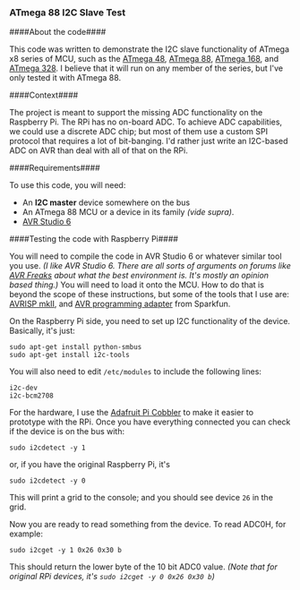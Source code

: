 ### ATmega 88 I2C Slave Test ###

####About the code####

This code was written to demonstrate the I2C slave functionality of ATmega x8 series of MCU, such as the [ATmega 48](http://www.atmel.com/devices/atmega48.aspx), [ATmega 88](http://www.atmel.com/devices/atmega88.aspx), [ATmega 168](http://www.atmel.com/devices/atmega168.aspx), and [ATmega 328](http://www.atmel.com/devices/atmega168.aspx).  I believe that it will run on any member of the series, but I've only tested it with ATmega 88.

####Context####

The project is meant to support the missing ADC functionality on the Raspberry Pi.  The RPi has no on-board ADC.  To achieve ADC capabilities, we could use a discrete ADC chip; but most of them use a custom SPI protocol that requires a lot of bit-banging.  I'd rather just write an I2C-based ADC on AVR than deal with all of that on the RPi.  

####Requirements####

To use this code, you will need:

- An **I2C master** device somewhere on the bus
- An ATmega 88 MCU or a device in its family _(vide supra)_.
- [AVR Studio 6](http://www.atmel.com/microsite/atmel_studio6/)

####Testing the code with Raspberry Pi####

You will need to compile the code in AVR Studio 6 or whatever similar tool you use.  _(I like AVR Studio 6.  There are all sorts of arguments on forums like [AVR Freaks](http://www.avrfreaks.net) about what the best environment is.  It's mostly an opinion based thing.)_  You will need to load it onto the MCU.  How to do that is beyond the scope of these instructions, but some of the tools that I use are:  [AVRISP mkII](http://www.atmel.com/tools/AVRISPMKII.aspx), and [AVR programming adapter](https://www.sparkfun.com/products/8508) from Sparkfun.

On the Raspberry Pi side, you need to set up I2C functionality of the device.  Basically, it's just:

    sudo apt-get install python-smbus
    sudo apt-get install i2c-tools

You will also need to edit `/etc/modules` to include the following lines:

	i2c-dev
	i2c-bcm2708

For the hardware, I use the [Adafruit Pi Cobbler]() to make it easier to prototype with the RPi.  Once you have everything connected you can check if the device is on the bus with:

    sudo i2cdetect -y 1

or, if you have the original Raspberry Pi, it's

	sudo i2cdetect -y 0

This will print a grid to the console; and you should see device `26` in the grid.

Now you are ready to read something from the device. To read ADC0H, for example:

	sudo i2cget -y 1 0x26 0x30 b

This should return the lower byte of the 10 bit ADC0 value.  _(Note that for original RPi devices, it's `sudo i2cget -y 0 0x26 0x30 b`)_